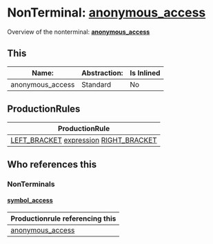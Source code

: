 # NonTerminal: **[anonymous_access](./anonymous_access.md)**

Overview of the nonterminal: **[anonymous_access](./anonymous_access.md)**



## This

| Name:                | Abstraction:    | Is Inlined |
| -------------------- | --------------- | ---------- |
| anonymous_access | Standard | No |



## ProductionRules

| ProductionRule |
| ---- |
| [LEFT_BRACKET](./../Lexicon/LEFT_BRACKET.md) [expression](./expression.md) [RIGHT_BRACKET](./../Lexicon/RIGHT_BRACKET.md)  |




## Who references this

### NonTerminals


#### [symbol_access](./../Grammar/symbol_access.md)

| Productionrule referencing this                      |
| ---------------------------------------------------- |
| [anonymous_access](./anonymous_access.md)  |




